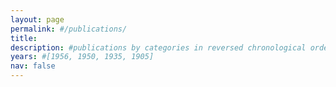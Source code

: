 ```yaml
---
layout: page
permalink: #/publications/
title: 
description: #publications by categories in reversed chronological order. generated by jekyll-scholar.
years: #[1956, 1950, 1935, 1905]
nav: false
---
```


<!-- <div class="publications">

{% for y in page.years %}
  <h2 class="year">{{y}}</h2>
  {% bibliography -f papers -q @*[year={{y}}]* %}
{% endfor %}

</div>
 -->